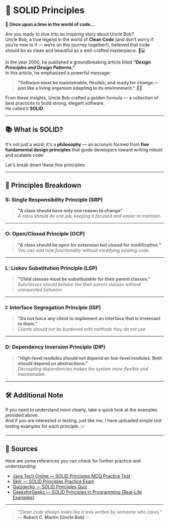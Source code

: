 # 🚀 SOLID Principles

🌟 **Once upon a time in the world of code...**

Are you ready to dive into an inspiring story about Uncle Bob?  
Uncle Bob, a true legend in the world of **Clean Code** (and don’t worry if you’re new to it — we’re on this journey together!), believed that code should be as clean and beautiful as a well-crafted masterpiece. 🎨💻

In the year 2000, he published a groundbreaking article titled **_"Design Principles and Design Patterns."_**  
In this article, he emphasized a powerful message:  
> **"Software must be maintainable, flexible, and ready for change — just like a living organism adapting to its environment."** 🌱✨

From these insights, Uncle Bob crafted a golden formula — a collection of best practices to build strong, elegant software.  
He called it **SOLID**.

---

## 📚 What is SOLID?

It's not just a word; it's a **philosophy** — an acronym formed from **five fundamental design principles** that guide developers toward writing robust and scalable code.

Let's break down these five principles:

---

## 🧩 Principles Breakdown

### **S**: Single Responsibility Principle (SRP)

> **"A class should have only one reason to change"**  
> _A class should do one job, keeping it focused and easier to maintain._

---

### **O**: Open/Closed Principle (OCP)

> **"A class should be open for extension but closed for modification."**  
> _You can add new functionality without modifying existing code._

---

### **L**: Liskov Substitution Principle (LSP)

> **"Child classes must be substitutable for their parent classes."**  
> _Subclasses should behave like their parent classes without unexpected behavior._

---

### **I**: Interface Segregation Principle (ISP)

> **"Do not force any client to implement an interface that is irrelevant to them."**  
> _Clients should not be burdened with methods they do not use._

---

### **D**: Dependency Inversion Principle (DIP)

> **"High-level modules should not depend on low-level modules. Both should depend on abstractions."**  
> _Decoupling dependencies makes the system more flexible and maintainable._

---

## 🛠️ Additional Note

If you need to understand more clearly, take a quick look at the examples provided above.  
And if you are interested in testing, just like me, I have uploaded simple unit testing examples for each principle. 📈

---

## 🔗 Sources

Here are some references you can check for further practice and understanding:

- [Java Tech Online — SOLID Principles MCQ Practice Test](https://javatechonline.com/mcq-on-solid-principles-practice-test/)
- [Skilr — SOLID Principles Practice Exam](https://www.skilr.com/solid-principles-practice-exam)
- [Quizgecko — SOLID Principles Quiz](https://quizgecko.com/learn/solid-principles-quiz-o6uhap)
- [GeeksforGeeks — SOLID Principles in Programming (Real-Life Examples)](https://www.geeksforgeeks.org/solid-principle-in-programming-understand-with-real-life-examples/)

---

> _"Clean code always looks like it was written by someone who cares."_ — **Robert C. Martin (Uncle Bob)** ✨

